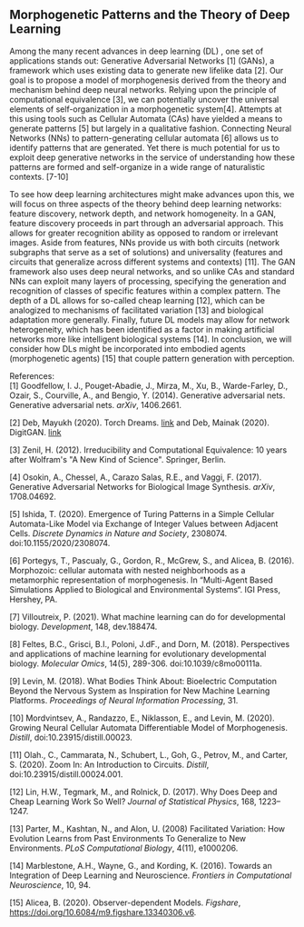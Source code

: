 ## Morphogenetic Patterns and the Theory of Deep Learning  

Among the many recent advances in deep learning (DL) , one set of applications stands out: Generative Adversarial Networks [1] (GANs), a framework which uses existing data to generate new lifelike data [2]. Our goal is to propose a model of morphogenesis derived from the theory and mechanism behind deep neural networks. Relying upon the principle of computational equivalence [3], we can potentially uncover the universal elements of self-organization in a morphogenetic system[4]. Attempts at this using tools such as Cellular Automata (CAs) have yielded a means to generate patterns [5] but largely in a qualitative fashion. Connecting Neural Networks (NNs) to pattern-generating cellular automata [6] allows us to identify patterns that are generated. Yet there is much potential for us to exploit deep generative networks in the service of understanding how these patterns are formed and self-organize in a wide range of naturalistic contexts.  [7-10]

To see how deep learning architectures might make advances upon this, we will focus on three aspects of the theory behind deep learning networks: feature discovery, network depth, and network homogeneity. In a GAN, feature discovery proceeds in part through an adversarial approach. This allows for greater recognition ability as opposed to random or irrelevant images. Aside from features, NNs provide us with both circuits (network subgraphs that serve as a set of solutions) and universality (features and circuits that generalize across different systems and contexts) [11]. The GAN framework also uses deep neural networks, and so unlike CAs and standard NNs can exploit many layers of processing, specifying the generation and recognition of classes of specific features within a complex pattern. The depth of a DL allows for so-called cheap learning [12], which can be analogized to mechanisms of facilitated variation [13] and biological adaptation more generally. Finally, future DL models may allow for network heterogeneity, which has been identified as a factor in making artificial networks more like intelligent biological systems [14]. In conclusion, we will consider how DLs might be incorporated into embodied agents (morphogenetic agents) [15] that couple pattern generation with perception.  

References:  
[1] Goodfellow, I. J., Pouget-Abadie, J., Mirza, M., Xu, B., Warde-Farley, D., Ozair, S., Courville, A., and Bengio, Y. (2014). Generative adversarial nets. Generative adversarial nets. _arXiv_, 1406.2661.

[2] Deb, Mayukh (2020). Torch Dreams. [link](https://pypi.org/project/torch-dreams/) and Deb, Mainak (2020). DigitGAN. [link](https://github.com/Mainakdeb/digit-GAN)

[3] Zenil, H. (2012). Irreducibility and Computational Equivalence: 10 years after Wolfram's "A New Kind of Science". Springer, Berlin.

[4]  Osokin, A., Chessel, A., Carazo Salas, R.E., and Vaggi, F. (2017). Generative Adversarial Networks for Biological Image Synthesis. _arXiv_, 1708.04692.

[5] Ishida, T. (2020). Emergence of Turing Patterns in a Simple Cellular Automata-Like Model via Exchange of Integer Values between Adjacent Cells. _Discrete Dynamics in Nature and Society_, 2308074. doi:10.1155/2020/2308074.

[6] Portegys, T., Pascualy, G., Gordon, R., McGrew, S., and Alicea, B. (2016). Morphozoic: cellular automata with nested neighborhoods as a metamorphic representation of morphogenesis. In “Multi-Agent Based Simulations Applied to Biological and Environmental Systems“. IGI Press, Hershey, PA.

[7] Villoutreix, P. (2021). What machine learning can do for developmental biology. _Development_, 148, dev.188474.

[8] Feltes, B.C., Grisci, B.I., Poloni, J.dF., and Dorn, M. (2018). Perspectives and applications of machine learning for evolutionary developmental biology. _Molecular Omics_, 14(5), 289-306. doi:10.1039/c8mo00111a.

[9] Levin, M. (2018). What Bodies Think About: Bioelectric Computation Beyond the Nervous System as Inspiration for New Machine Learning Platforms. _Proceedings of Neural Information Processing_, 31.

[10] Mordvintsev, A., Randazzo, E., Niklasson, E., and Levin, M. (2020). Growing Neural Cellular Automata Differentiable Model of Morphogenesis. _Distill_, doi:10.23915/distill.00023.

[11] Olah., C., Cammarata, N., Schubert, L., Goh, G., Petrov, M., and Carter, S. (2020). Zoom In: An Introduction to Circuits. _Distill_,  doi:10.23915/distill.00024.001.

[12] Lin, H.W., Tegmark, M., and Rolnick, D. (2017). Why Does Deep and Cheap Learning Work So Well? _Journal of Statistical Physics_, 168, 1223–1247.

[13] Parter, M., Kashtan, N., and Alon, U. (2008) Facilitated Variation: How Evolution Learns from Past Environments To Generalize to New Environments. _PLoS Computational Biology_, 4(11), e1000206.

[14] Marblestone, A.H., Wayne, G., and Kording, K. (2016). Towards an Integration of Deep Learning and Neuroscience. _Frontiers in Computational Neuroscience_, 10, 94.

[15] Alicea, B. (2020). Observer-dependent Models. _Figshare_, https://doi.org/10.6084/m9.figshare.13340306.v6. 
